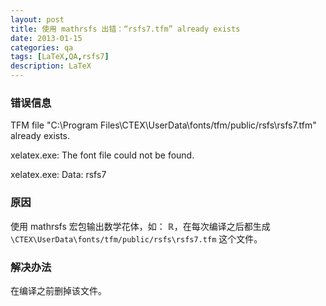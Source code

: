```yaml
---
layout: post
title: 使用 mathrsfs 出错：“rsfs7.tfm” already exists 
date: 2013-01-15
categories: qa
tags: [LaTeX,QA,rsfs7]
description: LaTeX
---
```


### 错误信息

TFM file "C:\Program Files\CTEX\UserData\fonts/tfm/public/rsfs\rsfs7.tfm" already exists.

xelatex.exe: The font file could not be found.

xelatex.exe: Data: rsfs7


### 原因

使用 mathrsfs 宏包输出数学花体，如： $\mathbb{R}$，在每次编译之后都生成 `\CTEX\UserData\fonts/tfm/public/rsfs\rsfs7.tfm` 这个文件。


### 解决办法

在编译之前删掉该文件。
